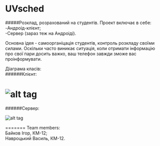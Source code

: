 UVsched
=====
#####Розклад, розрахований на студентів. 
Проект включає в себе:  
  -Aндроід-клієнт;     
  -Сервер (зараз теж на Андроіді).  

Основна ідея - самоорганіцація студентів, контроль розкладу своїми силами.
Оскільки часто виникає ситуація, коли отримати інформацію про свої пари досить важко, ваш телефон завжди зможе вас проінформувати. 

Діаграма класів:  
######Kлієнт:  

![alt tag](https://raw.githubusercontent.com/Unit01101/UVsched/master/UML/client_uml.png)    
======
######Сервер:  

![alt tag](https://raw.githubusercontent.com/Unit01101/UVsched/master/UML/server_uml.png)  


=======
Team members:  
Байков Ігор, КМ-12;  
Навроцький Василь, КМ-12.
